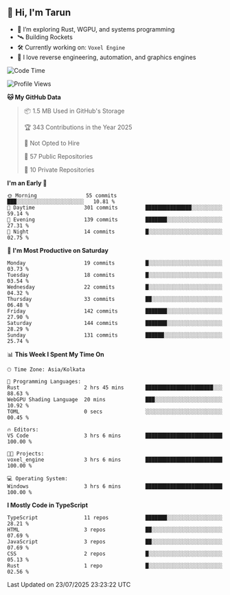 ## 👋 Hi, I'm Tarun

- 🧠 I’m exploring Rust, WGPU, and systems programming
- 🛰️ Building Rockets
- 🛠️ Currently working on: `Voxel Engine`
- 🧪 I love reverse engineering, automation, and graphics engines

<!--START_SECTION:waka-->
![Code Time](http://img.shields.io/badge/Code%20Time-3%20hrs%206%20mins-blue)

![Profile Views](http://img.shields.io/badge/Profile%20Views-70-blue)

**🐱 My GitHub Data** 

> 📦 1.5 MB Used in GitHub's Storage 
 > 
> 🏆 343 Contributions in the Year 2025
 > 
> 🚫 Not Opted to Hire
 > 
> 📜 57 Public Repositories 
 > 
> 🔑 10 Private Repositories 
 > 
**I'm an Early 🐤** 

```text
🌞 Morning                55 commits          ███░░░░░░░░░░░░░░░░░░░░░░   10.81 % 
🌆 Daytime                301 commits         ███████████████░░░░░░░░░░   59.14 % 
🌃 Evening                139 commits         ███████░░░░░░░░░░░░░░░░░░   27.31 % 
🌙 Night                  14 commits          █░░░░░░░░░░░░░░░░░░░░░░░░   02.75 % 
```
📅 **I'm Most Productive on Saturday** 

```text
Monday                   19 commits          █░░░░░░░░░░░░░░░░░░░░░░░░   03.73 % 
Tuesday                  18 commits          █░░░░░░░░░░░░░░░░░░░░░░░░   03.54 % 
Wednesday                22 commits          █░░░░░░░░░░░░░░░░░░░░░░░░   04.32 % 
Thursday                 33 commits          ██░░░░░░░░░░░░░░░░░░░░░░░   06.48 % 
Friday                   142 commits         ███████░░░░░░░░░░░░░░░░░░   27.90 % 
Saturday                 144 commits         ███████░░░░░░░░░░░░░░░░░░   28.29 % 
Sunday                   131 commits         ██████░░░░░░░░░░░░░░░░░░░   25.74 % 
```


📊 **This Week I Spent My Time On** 

```text
🕑︎ Time Zone: Asia/Kolkata

💬 Programming Languages: 
Rust                     2 hrs 45 mins       ██████████████████████░░░   88.63 % 
WebGPU Shading Language  20 mins             ███░░░░░░░░░░░░░░░░░░░░░░   10.92 % 
TOML                     0 secs              ░░░░░░░░░░░░░░░░░░░░░░░░░   00.45 % 

🔥 Editors: 
VS Code                  3 hrs 6 mins        █████████████████████████   100.00 % 

🐱‍💻 Projects: 
voxel_engine             3 hrs 6 mins        █████████████████████████   100.00 % 

💻 Operating System: 
Windows                  3 hrs 6 mins        █████████████████████████   100.00 % 
```

**I Mostly Code in TypeScript** 

```text
TypeScript               11 repos            ███████░░░░░░░░░░░░░░░░░░   28.21 % 
HTML                     3 repos             ██░░░░░░░░░░░░░░░░░░░░░░░   07.69 % 
JavaScript               3 repos             ██░░░░░░░░░░░░░░░░░░░░░░░   07.69 % 
CSS                      2 repos             █░░░░░░░░░░░░░░░░░░░░░░░░   05.13 % 
Rust                     1 repo              █░░░░░░░░░░░░░░░░░░░░░░░░   02.56 % 
```




 Last Updated on 23/07/2025 23:23:22 UTC
<!--END_SECTION:waka-->
